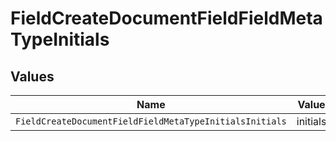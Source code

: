 # FieldCreateDocumentFieldFieldMetaTypeInitials


## Values

| Name                                                    | Value                                                   |
| ------------------------------------------------------- | ------------------------------------------------------- |
| `FieldCreateDocumentFieldFieldMetaTypeInitialsInitials` | initials                                                |